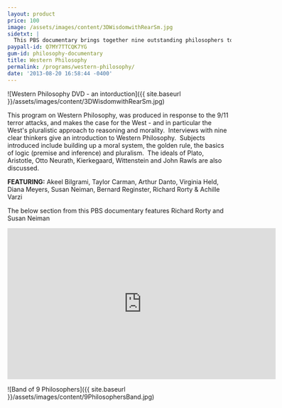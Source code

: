 ```yaml
---
layout: product
price: 100
image: /assets/images/content/3DWisdomwithRearSm.jpg
sidetxt: |
  This PBS documentary brings together nine outstanding philosophers to explain the tradition of thinking begun by Plato and Aristotle. Explore how this tradition can clarify your own worldview. Gain valuable insights from some of the greatest thinkers of all time and discover what you really believe when you test your assumptions about logic, certainty, religion, justice and fundamentalism.
paypall-id: Q7MY7TTCQK7YG
gum-id: philosophy-documentary
title: Western Philosophy
permalink: /programs/western-philosophy/
date: '2013-08-20 16:58:44 -0400'
---
```

![Western Philosophy DVD - an intorduction]({{ site.baseurl }}/assets/images/content/3DWisdomwithRearSm.jpg)

This program on Western Philosophy, was produced in response to the 9/11 terror attacks, and makes the case for the West - and in particular the West's pluralistic approach to reasoning and morality.  Interviews with nine clear thinkers give an introduction to Western Philosophy.  Subjects introduced include building up a moral system, the golden rule, the basics of logic (premise and inference) and pluralism.  The ideals of Plato, Aristotle, Otto Neurath, Kierkegaard, Wittenstein and John Rawls are also discussed.

**FEATURING:** Akeel Bilgrami, Taylor Carman, Arthur Danto, Virginia Held, Diana Meyers, Susan Neiman, Bernard Reginster, Richard Rorty &amp; Achille Varzi

The below section from this PBS documentary features Richard Rorty and Susan Neiman

<iframe width="604" height="340" src="https://www.youtube.com/embed/LY7JonOQJio?list=PLm2zChNEamqx4Xl5eNwZvsJDhUBGJchrZ&rel=0&amp;modestbranding=1&amp;autohide=1" class="yt" frameborder="0" allowfullscreen></iframe>

![Band of 9 Philosophers]({{ site.baseurl }}/assets/images/content/9PhilosophersBand.jpg)
